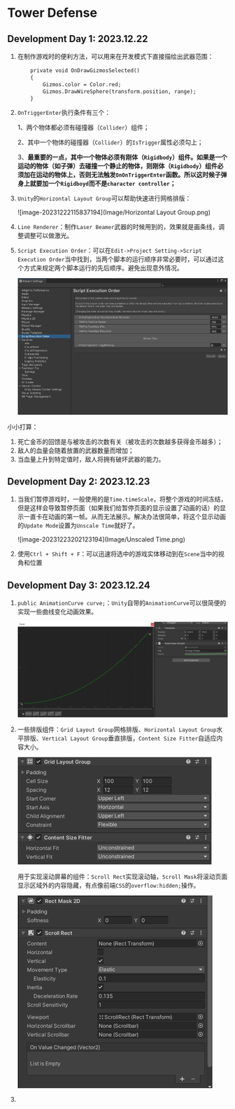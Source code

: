 # Tower Defense

## Development Day 1: 2023.12.22

1. 在制作游戏时的便利方法，可以用来在开发模式下直接描绘出武器范围：

   ```
       private void OnDrawGizmosSelected()
       {
           Gizmos.color = Color.red;
           Gizmos.DrawWireSphere(transform.position, range);
       }
   ```

2. `OnTriggerEnter`执行条件有三个：

   1、两个物体都必须有碰撞器（`Collider`）组件；

   2、其中一个物体的碰撞器（`Collider`）的`IsTrigger`属性必须勾上；

   3、**最重要的一点，其中一个物体必须有刚体（`Rigidbody`）组件。如果是一个运动的物体（如子弹）去碰撞一个静止的物体，则刚体（`Rigidbody`）组件必须加在运动的物体上，否则无法触发`OnOnTriggerEnter`函数。所以这时候子弹身上就要加一个`Rigidboyd`而不是`character controller`；**

3. `Unity`的`Horizontal Layout Group`可以帮助快速进行网格排版：

   ![image-20231222115837194](Image/Horizontal Layout Group.png)

4. `Line Renderer`：制作`Laser Beamer`武器的时候用到的，效果就是画条线，调整调整可以做激光。

5. `Script Execution Order`：可以在`Edit->Project Setting->Script Execution Order`当中找到，当两个脚本的运行顺序非常必要时，可以通过这个方式来规定两个脚本运行的先后顺序。避免出现意外情况。

   <img src="Image/Script Execution Order.png" alt="image-20231222200802927"  />



小小打算：

1. 死亡金币的回馈是与被攻击的次数有关（被攻击的次数越多获得金币越多）；
2. 敌人的血量会随着放置的武器数量而增加；
3. 当血量上升到特定值时，敌人将拥有破坏武器的能力。



## Development Day 2: 2023.12.23

1. 当我们暂停游戏时，一般使用的是`Time.timeScale`，将整个游戏的时间冻结，但是这样会导致暂停页面（如果我们给暂停页面的显示设置了动画的话）的显示一直卡在动画的第一帧。从而无法展示。解决办法很简单，将这个显示动画的`Update Mode`设置为`Unscale Time`就好了。

   ![image-20231223202123194](Image/Unscaled Time.png)

2. 使用`Ctrl + Shift + F`：可以迅速将选中的游戏实体移动到在`Scene`当中的视角和位置



## Development Day 3: 2023.12.24

1. `public AnimationCurve curve;`：`Unity`自带的`AnimationCurve`可以很简便的实现一些曲线变化动画效果。

   <img src="Image/AnimationCurve.png" alt="image-20231224110209496" style="zoom:80%;" />

2. 一些排版组件：`Grid Layout Group`网格排版、`Horizontal Layout Group`水平排版、`Vertical Layout Group`垂直排版，`Content Size Fitter`自适应内容大小。

   ![image-20231224130330930](Image/Layout.png)

   用于实现滚动屏幕的组件：`Scroll Rect`实现滚动轴，`Scroll Mask`将滚动页面显示区域外的内容隐藏，有点像前端`CSS`的`overflow:hidden;`操作。

   ![image-20231224131217224](Image/Scroll.png)

3. 